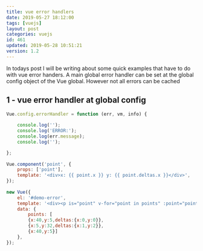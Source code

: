 ```yaml
---
title: vue error handlers
date: 2019-05-27 18:12:00
tags: [vuejs]
layout: post
categories: vuejs
id: 461
updated: 2019-05-28 10:51:21
version: 1.2
---
```


In todays post I will be writing about some quick examples that have to do with vue error handers. A main global error handler can be set at the global config object of the Vue global. However not all errors can be cached

<!-- more -->

## 1 - vue error handler at global config

```js
Vue.config.errorHandler = function (err, vm, info) {
 
    console.log('');
    console.log('ERROR:');
    console.log(err.message);
    console.log('');

};
 
Vue.component('point', {
    props: ['point'],
    template: '<div>x: {{ point.x }} y: {{ point.deltas.x }}</div>',
});
 
new Vue({
    el: '#demo-error',
    template: '<div><p is="point" v-for="point in points" :point="point"></p></div>',
    data: {
        points: [ 
        {x:40,y:5,deltas:{x:0,y:0}},
        {x:5,y:32,deltas:{x:1,y:2}},
        {x:40,y:5}]
    },
});
```